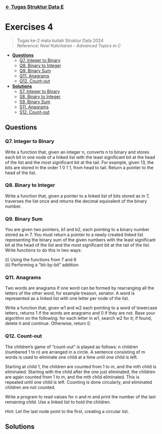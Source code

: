### [← Tugas Struktur Data E](../../)
# Exercises 4
> Tugas ke-2 mata kuliah Struktur Data 2024<br>
> Reference: _Noel Kalicharan - Advanced Topics in C_<br>
- [**Questions**](#qs)
    - [Q7. Integer to Binary](#q7)
    - [Q8. Binary to Integer](#q8)
    - [Q9. Binary Sum](#q9)
    - [Q11. Anagrams](#q11)
    - [Q12. Count-out](#q12)
- [**Solutions**](#ss)
    - [S7. Integer to Binary](#s7)
    - [S8. Binary to Integer](#s8)
    - [S9. Binary Sum](#s9)
    - [S11. Anagrams](#s11)
    - [S12. Count-out](#s12)

## Questions <a name="qs"></a>
### Q7. Integer to Binary <a name="q7"></a>
Write a function that, given an integer n, converts n to binary and stores each bit in one node of a linked list with the least significant bit at the head of the list and the most significant bit at the tail. For example, given 13, the bits are stored in the order 1 0 1 1, from head to tail. Return a pointer to the head of the list.

### Q8. Binary to Integer <a name="q8"></a>
Write a function that, given a pointer to a linked list of bits stored as in 7, traverses the list once and returns the decimal equivalent of the binary number.

### Q9. Binary Sum <a name="q9"></a>
You are given two pointers, b1 and b2, each pointing to a binary number stored as in 7. You must return a pointer to a newly created linked list representing the binary sum of the given numbers with the least significant bit at the head of the list and the most significant bit at the tail of the list. Write functions to do this in two ways:

(i) Using the functions from 7 and 8<br>
(ii) Performing a “bit-by-bit” addition

### Q11. Anagrams <a name="q11"></a>
Two words are anagrams if one word can be formed by rearranging all the letters of the other word, for example treason, senator. A word is represented as a linked list with one letter per node of the list. 

Write a function that, given w1 and w2 each pointing to a word of lowercase letters, returns 1 if the words are anagrams and 0 if they are not. Base your algorithm on the following: for each letter in w1, search w2 for it; if found, delete it and continue. Otherwise, return 0.

### Q12. Count-out <a name="q12"></a>
The children’s game of “count-out” is played as follows: n children (numbered 1 to n) are arranged in a circle. A sentence consisting of m words is used to eliminate one child at a time until one child is left. 

Starting at child 1, the children are counted from 1 to m, and the mth child is eliminated. Starting with the child after the one just eliminated, the children are again counted from 1 to m, and the mth child eliminated. This is repeated until one child is left. Counting is done circularly, and eliminated children are not counted.

Write a program to read values for n and m and print the number of the last remaining child. Use a linked list to hold the children.

Hint: Let the last node point to the first, creating a circular list.

## Solutions <a name="ss"></a>
